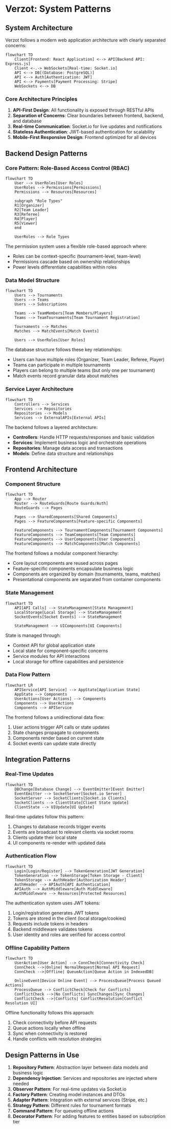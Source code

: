 # Verzot: System Patterns

## System Architecture

Verzot follows a modern web application architecture with clearly separated concerns:

```mermaid
flowchart TD
    Client[Frontend: React Application] <--> API[Backend API: Express.js]
    Client <-.-> WebSockets[Real-time: Socket.io]
    API <--> DB[(Database: PostgreSQL)]
    API <--> Auth[Authentication: JWT]
    API <--> Payments[Payment Processing: Stripe]
    WebSockets <--> DB
```

### Core Architecture Principles

1. **API-First Design**: All functionality is exposed through RESTful APIs
2. **Separation of Concerns**: Clear boundaries between frontend, backend, and database
3. **Real-time Communication**: Socket.io for live updates and notifications
4. **Stateless Authentication**: JWT-based authentication for scalability
5. **Mobile-First Responsive Design**: Frontend optimized for all devices

## Backend Design Patterns

### Core Pattern: Role-Based Access Control (RBAC)

```mermaid
flowchart TD
    User --> UserRoles[User Roles]
    UserRoles --> Permissions[Permissions]
    Permissions --> Resources[Resources]
    
    subgraph "Role Types"
    R1[Organizer]
    R2[Team Leader]
    R3[Referee]
    R4[Player]
    R5[Viewer]
    end
    
    UserRoles --> Role Types
```

The permission system uses a flexible role-based approach where:
- Roles can be context-specific (tournament-level, team-level)
- Permissions cascade based on ownership relationships
- Power levels differentiate capabilities within roles

### Data Model Structure

```mermaid
flowchart TD
    Users --> Tournaments
    Users --> Teams
    Users --> Subscriptions
    
    Teams --> TeamMembers[Team Members/Players]
    Teams --> TeamTournaments[Team Tournament Registration]
    
    Tournaments --> Matches
    Matches --> MatchEvents[Match Events]
    
    Users --> UserRoles[User Roles]
```

The database structure follows these key relationships:
- Users can have multiple roles (Organizer, Team Leader, Referee, Player)
- Teams can participate in multiple tournaments
- Players can belong to multiple teams (but only one per tournament)
- Match events record granular data about matches

### Service Layer Architecture

```mermaid
flowchart TD
    Controllers --> Services
    Services --> Repositories
    Repositories --> Models
    Services --> ExternalAPIs[External APIs]
```

The backend follows a layered architecture:
- **Controllers**: Handle HTTP requests/responses and basic validation
- **Services**: Implement business logic and orchestrate operations
- **Repositories**: Manage data access and transactions
- **Models**: Define data structure and relationships

## Frontend Architecture

### Component Structure

```mermaid
flowchart TD
    App --> Router
    Router --> RouteGuards[Route Guards/Auth]
    RouteGuards --> Pages
    
    Pages --> SharedComponents[Shared Components]
    Pages --> FeatureComponents[Feature-specific Components]
    
    FeatureComponents --> TournamentComponents[Tournament Components]
    FeatureComponents --> TeamComponents[Team Components]
    FeatureComponents --> UserComponents[User Components]
    FeatureComponents --> MatchComponents[Match Components]
```

The frontend follows a modular component hierarchy:
- Core layout components are reused across pages
- Feature-specific components encapsulate business logic
- Components are organized by domain (tournaments, teams, matches)
- Presentational components are separated from container components

### State Management

```mermaid
flowchart TD
    API[API Calls] --> StateManagement[State Management]
    LocalStorage[Local Storage] --> StateManagement
    SocketEvents[Socket Events] --> StateManagement
    
    StateManagement --> UIComponents[UI Components]
```

State is managed through:
- Context API for global application state
- Local state for component-specific concerns
- Service modules for API interactions
- Local storage for offline capabilities and persistence

### Data Flow Pattern

```mermaid
flowchart LR
    APIService[API Service] --> AppState[Application State]
    AppState --> Components
    UserActions[User Actions] --> Components
    Components --> UserActions
    Components --> APIService
```

The frontend follows a unidirectional data flow:
1. User actions trigger API calls or state updates
2. State changes propagate to components
3. Components render based on current state
4. Socket events can update state directly

## Integration Patterns

### Real-Time Updates

```mermaid
flowchart TD
    DBChange[Database Change] --> EventEmitter[Event Emitter]
    EventEmitter --> SocketServer[Socket.io Server]
    SocketServer --> SocketClients[Socket.io Clients]
    SocketClients --> ClientState[Client State Update]
    ClientState --> UIUpdate[UI Update]
```

Real-time updates follow this pattern:
1. Changes to database records trigger events
2. Events are broadcast to relevant clients via socket rooms
3. Clients update their local state
4. UI components re-render with updated data

### Authentication Flow

```mermaid
flowchart TD
    Login[Login/Register] --> TokenGeneration[JWT Generation]
    TokenGeneration --> TokenStorage[Token Storage - Client]
    TokenStorage --> AuthHeader[Authorization Header]
    AuthHeader --> APIAuth[API Authentication]
    APIAuth --> AuthMiddleware[Auth Middleware]
    AuthMiddleware --> Resources[Protected Resources]
```

The authentication system uses JWT tokens:
1. Login/registration generates JWT tokens
2. Tokens are stored in the client (local storage/cookies)
3. Requests include tokens in headers
4. Backend middleware validates tokens
5. User identity and roles are verified for access control

### Offline Capability Pattern

```mermaid
flowchart TD
    UserAction[User Action] --> ConnCheck[Connectivity Check]
    ConnCheck -->|Online| NormalRequest[Normal API Request]
    ConnCheck -->|Offline| QueueAction[Queue Action in IndexedDB]
    
    OnlineEvent[Device Online Event] --> ProcessQueue[Process Queued Actions]
    ProcessQueue --> ConflictCheck[Check for Conflicts]
    ConflictCheck -->|No Conflicts| SyncChanges[Sync Changes]
    ConflictCheck -->|Conflicts| ConflictResolution[Conflict Resolution UI]
```

Offline functionality follows this approach:
1. Check connectivity before API requests
2. Queue actions locally when offline
3. Sync when connectivity is restored
4. Handle conflicts with resolution strategies

## Design Patterns in Use

1. **Repository Pattern**: Abstraction layer between data models and business logic
2. **Dependency Injection**: Services and repositories are injected where needed
3. **Observer Pattern**: For real-time updates via Socket.io
4. **Factory Pattern**: Creating model instances and DTOs
5. **Adapter Pattern**: Integration with external services (Stripe, etc.)
6. **Strategy Pattern**: Different rules for tournament formats
7. **Command Pattern**: For queueing offline actions
8. **Decorator Pattern**: For adding features to entities based on subscription tier 